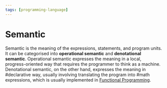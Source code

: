 ```yaml
---
tags: [programming-language]
---
```


# Semantic

Semantic is the meaning of the expressions, statements, and program units. It
can be categorised into **operational semantic** and **denotational
semantic**. Operational semantic expresses the meaning in a local,
progress-oriented way that requires the programmer to think as a machine.
Denotational semantic, on the other hand, expresses the meaning in #declarative
way, usually involving translating the program into #math expressions, which is
usually implemented in [Functional Programming](202203061121.md).
